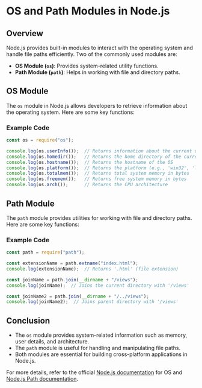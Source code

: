 # OS and Path Modules in Node.js

## Overview
Node.js provides built-in modules to interact with the operating system and handle file paths efficiently. Two of the commonly used modules are:

- **OS Module (`os`)**: Provides system-related utility functions.
- **Path Module (`path`)**: Helps in working with file and directory paths.

## OS Module
The `os` module in Node.js allows developers to retrieve information about the operating system. Here are some key functions:

### Example Code
```javascript
const os = require("os");

console.log(os.userInfo());  // Returns information about the current user
console.log(os.homedir());   // Returns the home directory of the current user
console.log(os.hostname());  // Returns the hostname of the OS
console.log(os.platform());  // Returns the platform (e.g., 'win32', 'linux')
console.log(os.totalmem());  // Returns total system memory in bytes
console.log(os.freemem());   // Returns free system memory in bytes
console.log(os.arch());      // Returns the CPU architecture
```

## Path Module
The `path` module provides utilities for working with file and directory paths. Here are some key functions:

### Example Code
```javascript
const path = require("path");

const extensionName = path.extname("index.html");
console.log(extensionName);  // Returns '.html' (file extension)

const joinName = path.join(__dirname + "/views");
console.log(joinName);  // Joins the current directory with '/views'

const joinName2 = path.join(__dirname + "/../views");
console.log(joinName2);  // Joins parent directory with '/views'
```

## Conclusion
- The `os` module provides system-related information such as memory, user details, and architecture.
- The `path` module is useful for handling and manipulating file paths.
- Both modules are essential for building cross-platform applications in Node.js.

For more details, refer to the official [Node.js documentation](https://nodejs.org/api/os.html) for OS and [Node.js Path documentation](https://nodejs.org/api/path.html).

